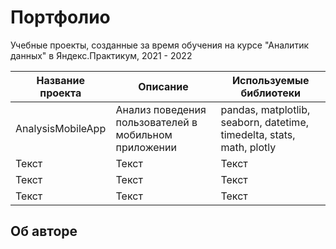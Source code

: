 # Портфолио
Учебные проекты, созданные за время обучения на курсе "Аналитик данных" в Яндекс.Практикум, 2021 - 2022

| Название проекта  | Описание   | Используемые библиотеки   |
| ------- | -------- | -------- |
| AnalysisMobileApp   | Анализ поведения пользователей в мобильном приложении    | pandas, matplotlib, seaborn, datetime, timedelta, stats, math, plotly    |
| Текст   | Текст    | Текст    |
| Текст   | Текст    | Текст    |
| Текст   | Текст    | Текст    |

## Об авторе
